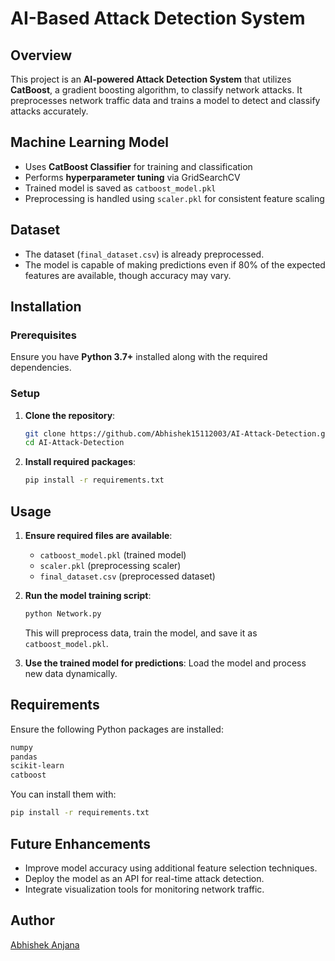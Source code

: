 
# AI-Based Attack Detection System

## Overview
This project is an **AI-powered Attack Detection System** that utilizes **CatBoost**, a gradient boosting algorithm, to classify network attacks. It preprocesses network traffic data and trains a model to detect and classify attacks accurately.

## Machine Learning Model
- Uses **CatBoost Classifier** for training and classification
- Performs **hyperparameter tuning** via GridSearchCV
- Trained model is saved as `catboost_model.pkl`
- Preprocessing is handled using `scaler.pkl` for consistent feature scaling

## Dataset
- The dataset (`final_dataset.csv`) is already preprocessed.
- The model is capable of making predictions even if 80% of the expected features are available, though accuracy may vary.

## Installation
### Prerequisites
Ensure you have **Python 3.7+** installed along with the required dependencies.

### Setup
1. **Clone the repository**:
   ```sh
   git clone https://github.com/Abhishek15112003/AI-Attack-Detection.git
   cd AI-Attack-Detection
   ```



2. **Install required packages**:
   ```sh
   pip install -r requirements.txt
   ```

## Usage
1. **Ensure required files are available**:
   - `catboost_model.pkl` (trained model)
   - `scaler.pkl` (preprocessing scaler)
   - `final_dataset.csv` (preprocessed dataset)

2. **Run the model training script**:
   ```sh
   python Network.py
   ```
   This will preprocess data, train the model, and save it as `catboost_model.pkl`.

3. **Use the trained model for predictions**: Load the model and process new data dynamically.

## Requirements
Ensure the following Python packages are installed:
```sh
numpy
pandas
scikit-learn
catboost
```  
You can install them with:
```sh
pip install -r requirements.txt
```

## Future Enhancements
- Improve model accuracy using additional feature selection techniques.
- Deploy the model as an API for real-time attack detection.
- Integrate visualization tools for monitoring network traffic.

## Author
[Abhishek Anjana](https://github.com/Abhishek15112003)

